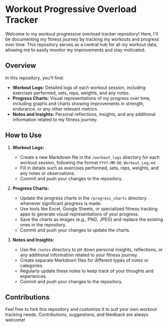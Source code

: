 # Workout Progressive Overload Tracker

Welcome to my workout progressive overload tracker repository! Here, I'll be documenting my fitness journey by tracking my workouts and progress over time. This repository serves as a central hub for all my workout data, allowing me to easily monitor my improvements and stay motivated.

## Overview

In this repository, you'll find:

- **Workout Logs:** Detailed logs of each workout session, including exercises performed, sets, reps, weights, and any notes.
- **Progress Charts:** Visual representations of my progress over time, including graphs and charts showing improvements in strength, endurance, or any other relevant metrics.
- **Notes and Insights:** Personal reflections, insights, and any additional information related to my fitness journey.

## How to Use

1. **Workout Logs:**
    - Create a new Markdown file in the `/workout_logs` directory for each workout session, following the format `YYYY-MM-DD_Workout_Log.md`.
    - Fill in details such as exercises performed, sets, reps, weights, and any notes or observations.
    - Commit and push your changes to the repository.

2. **Progress Charts:**
    - Update the progress charts in the `/progress_charts` directory whenever significant progress is made.
    - Use tools like Excel, Google Sheets, or specialized fitness tracking apps to generate visual representations of your progress.
    - Save the charts as images (e.g., PNG, JPEG) and replace the existing ones in the repository.
    - Commit and push your changes to update the charts.

3. **Notes and Insights:**
    - Use the `/notes` directory to jot down personal insights, reflections, or any additional information related to your fitness journey.
    - Create separate Markdown files for different types of notes or categories.
    - Regularly update these notes to keep track of your thoughts and experiences.
    - Commit and push your changes to the repository.

## Contributions

Feel free to fork this repository and customize it to suit your own workout tracking needs. Contributions, suggestions, and feedback are always welcome!
